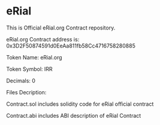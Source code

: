 # eRial

This is Official eRial.org Contract repository.

eRial.org Contract address is: 0x3D2F50874591d0EeAa811fb58Cc4716758280885

Token Name: eRial.org

Token Symbol: IRR

Decimals: 0 

Files Decription:

Contract.sol includes solidity code for eRial official contract

Contract.abi includes ABI description of eRial Contract


